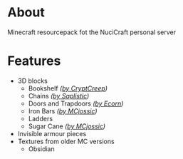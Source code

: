 # About

Minecraft resourcepack fot the NuciCraft personal server

# Features

 - 3D blocks
   - Bookshelf _([by CryptCreep](https://planetminecraft.com/texture-pack/5-variants-of-3d-bookshelf))_
   - Chains _([by Saplistic](https://planetminecraft.com/texture-pack/3d-chains))_
   - Doors and Trapdoors _([by Ecorn](https://planetminecraft.com/texture-pack/3d-doors-amp-trapdoors))_
   - Iron Bars _([by MCjossic](https://curseforge.com/minecraft/texture-packs/three-dimensional-iron-bars))_
   - Ladders
   - Sugar Cane _([by MCjossic](https://curseforge.com/minecraft/texture-packs/three-dimensional-sugar-cane))_
 - Invisible armour pieces
 - Textures from older MC versions
   - Obsidian
